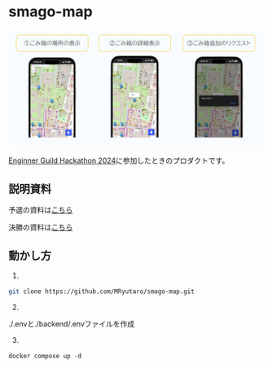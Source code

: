 # smago-map

<!-- /docs/image.png -->
![image](./docs/image.png)

[Enginner Guild Hackathon 2024](https://speakerdeck.com/ryutarom/egh-timu16)に参加したときのプロダクトです。

## 説明資料

予選の資料は[こちら](https://speakerdeck.com/ryutarom/egh-timu16)

決勝の資料は[こちら](https://speakerdeck.com/ryutarom/engineer-guild-hackathon-2024-jue-sheng-timu16)

## 動かし方
1.
```bash
git clone https://github.com/MRyutaro/smago-map.git
```

2.

./.envと./backend/.envファイルを作成

3.
```
docker compose up -d
```
